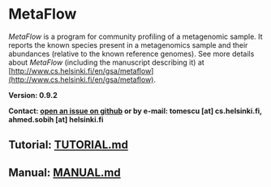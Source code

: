 # MetaFlow 
*MetaFlow* is a program for community profiling of a metagenomic sample. It reports the known species present in a metagenomics sample and their abundances (relative to the known reference genomes). See more details about *MetaFlow* (including the manuscript describing it) at [http://www.cs.helsinki.fi/en/gsa/metaflow](http://www.cs.helsinki.fi/en/gsa/metaflow). 

**Version: 0.9.2** 

**Contact: [open an issue on github](https://github.com/alexandrutomescu/metaflow/issues) or by e-mail: tomescu [at] cs.helsinki.fi, ahmed.sobih [at] helsinki.fi**

## Tutorial: [TUTORIAL.md](https://github.com/alexandrutomescu/metaflow/blob/master/TUTORIAL.md)

## Manual: [MANUAL.md](https://github.com/alexandrutomescu/metaflow/blob/master/MANUAL.md)